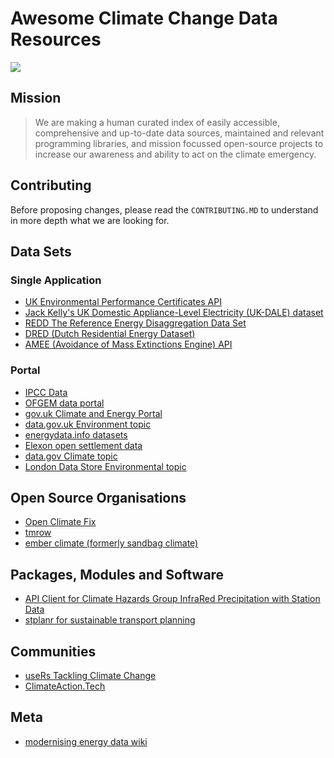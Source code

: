 # Awesome Climate Change Data Resources

<img src="https://co2ppmbadge.piazza.energy/latest/banner_horiz.png">

## Mission

> We are making a human curated index of easily accessible, comprehensive and up-to-date data sources, maintained and relevant programming libraries, and mission focussed open-source projects to increase our awareness and ability to act on the climate emergency.

## Contributing

Before proposing changes, please read the `CONTRIBUTING.MD` to understand in more depth what we are looking for.

## Data Sets

### Single Application

* [UK Environmental Performance Certificates API](https://epc.opendatacommunities.org/docs/api)
* [Jack Kelly's UK Domestic Appliance-Level Electricity (UK-DALE) dataset](https://jack-kelly.com/data/)
* [REDD The Reference Energy Disaggregation Data Set](http://redd.csail.mit.edu/)
* [DRED (Dutch Residential Energy Dataset)](http://www.st.ewi.tudelft.nl/akshay/dred/)
* [AMEE (Avoidance of Mass Extinctions Engine) API](https://www.amee.com/api)

### Portal

* [IPCC Data](http://ipcc-data.org/)
* [OFGEM data portal](https://www.ofgem.gov.uk/data-portal/overview)
* [gov.uk Climate and Energy Portal](https://www.gov.uk/environment/climate-change-energy)
* [data.gov.uk Environment topic](https://data.gov.uk/search?filters%5Btopic%5D=Environment)
* [energydata.info datasets](https://energydata.info/dataset)
* [Elexon open settlement data](https://www.elexon.co.uk/data/open-settlement-data/)
* [data.gov Climate topic](https://catalog.data.gov/dataset?groups=climate5434&#topic=climate_navigation)
* [London Data Store Environmental topic](https://data.london.gov.uk/dataset?topics=fb70a4e6-311c-41c1-8429-3fe27ebc928a)

## Open Source Organisations

* [Open Climate Fix](https://openclimatefix.org/)
* [tmrow](https://github.com/tmrowco/)
* [ember climate (formerly sandbag climate)](https://github.com/sandbag-climate)

## Packages, Modules and Software

* [API Client for Climate Hazards Group InfraRed Precipitation with Station Data](https://docs.ropensci.org/chirps/)
* [stplanr for sustainable transport planning](https://docs.ropensci.org/stplanr/)

## Communities

* [useRs Tackling Climate Change](https://userstackling-uny5880.slack.com/join/shared_invite/zt-fkocefo6-kkRLrPqPI5WQR5P~HLdm9A#/)
* [ClimateAction.Tech](https://climateaction.tech/)

## Meta

* [modernising energy data wiki](https://modernisingenergydata.atlassian.net/wiki/spaces/MED/overview)
